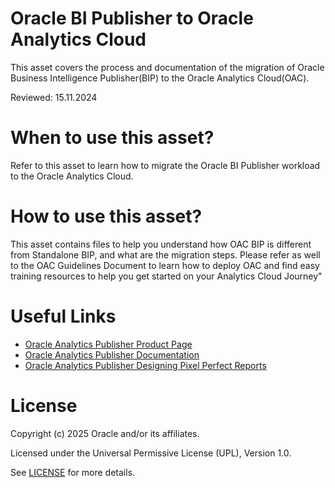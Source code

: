 #  Oracle BI Publisher to Oracle Analytics Cloud
 
This asset covers the process and documentation of the migration of Oracle Business Intelligence Publisher(BIP) to the Oracle Analytics Cloud(OAC).
 
Reviewed: 15.11.2024
 
# When to use this asset?
 
Refer to this asset to learn how to migrate the Oracle BI Publisher workload to the Oracle Analytics Cloud.
 
# How to use this asset?
 
This asset contains files to help you understand how OAC BIP is different from Standalone BIP, and what are the migration steps.
Please refer as well to the OAC Guidelines Document to learn how to deploy OAC and find easy training resources to help you get started on your Analytics Cloud Journey"
 
# Useful Links
 
 - [Oracle Analytics Publisher Product Page](https://www.oracle.com/uk/middleware/technologies/analytics-publisher.html)
 - [Oracle Analytics Publisher Documentation](https://docs.oracle.com/en/cloud/paas/analytics-cloud/create-pixel-perfect-reports.html)
 - [Oracle Analytics Publisher Designing Pixel Perfect Reports](https://docs.oracle.com/en/cloud/paas/analytics-cloud/acpmr/designing-pixel-perfect-reports-oracle-analytics-cloud.pdf)

 
# License
 
Copyright (c) 2025 Oracle and/or its affiliates.
 
Licensed under the Universal Permissive License (UPL), Version 1.0.
 
See [LICENSE](https://github.com/oracle-devrel/technology-engineering/blob/main/LICENSE) for more details.
